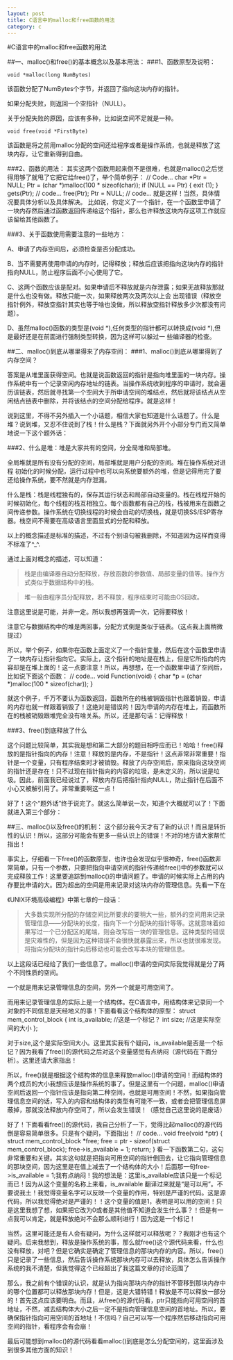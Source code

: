 ```yaml
---
layout: post
title: C语言中的malloc和free函数的用法
category: c
---
```



#C语言中的malloc和free函数的用法


##一、malloc()和free()的基本概念以及基本用法：
###1、函数原型及说明：

    void *malloc(long NumBytes)
该函数分配了NumBytes个字节，并返回了指向这块内存的指针。

如果分配失败，则返回一个空指针（NULL）。

关于分配失败的原因，应该有多种，比如说空间不足就是一种。

    void free(void *FirstByte)
该函数是将之前用malloc分配的空间还给程序或者是操作系统，也就是释放了这块内存，让它重新得到自由。

###2、函数的用法：
其实这两个函数用起来倒不是很难，也就是malloc()之后觉得用够了就甩了它把它给free()了，举个简单例子：
    // Code...
    char *Ptr = NULL;
    Ptr = (char *)malloc(100 * sizeof(char));
    if (NULL == Ptr)
    {
    exit (1);
    }
    gets(Ptr);
    // code...
    free(Ptr);
    Ptr = NULL;
    // code...
就是这样！当然，具体情况要具体分析以及具体解决。
比如说，你定义了一个指针，在一个函数里申请了一块内存然后通过函数返回传递给这个指针，那么也许释放这块内存这项工作就应该留给其他函数了。

###3、关于函数使用需要注意的一些地方：

A、申请了内存空间后，必须检查是否分配成功。

B、当不需要再使用申请的内存时，记得释放；释放后应该把指向这块内存的指针指向NULL，防止程序后面不小心使用了它。

C、这两个函数应该是配对。如果申请后不释放就是内存泄露；如果无故释放那就是什么也没有做。释放只能一次，如果释放两次及两次以上会
出现错误（释放空指针例外，释放空指针其实也等于啥也没做，所以释放空指针释放多少次都没有问题）。

D、虽然malloc()函数的类型是(void *),任何类型的指针都可以转换成(void *),但是最好还是在前面进行强制类型转换，因为这样可以躲过一
些编译器的检查。

##二、malloc()到底从哪里得来了内存空间：
###1、malloc()到底从哪里得到了内存空间？

答案是从堆里面获得空间。也就是说函数返回的指针是指向堆里面的一块内存。操作系统中有一个记录空闲内存地址的链表。当操作系统收到程序的申请时，就会遍历该链表，然后就寻找第一个空间大于所申请空间的堆结点，然后就将该结点从空闲结点链表中删除，并将该结点的空间分配给程序。就是这样！

说到这里，不得不另外插入一个小话题，相信大家也知道是什么话题了。什么是堆？说到堆，又忍不住说到了栈！什么是栈？下面就另外开个小部分专门而又简单地说一下这个题外话：

###2、什么是堆：堆是大家共有的空间，分全局堆和局部堆。

全局堆就是所有没有分配的空间，局部堆就是用户分配的空间。堆在操作系统对进程 初始化的时候分配，运行过程中也可以向系统要额外的堆，但是记得用完了要还给操作系统，要不然就是内存泄漏。

什么是栈：栈是线程独有的，保存其运行状态和局部自动变量的。栈在线程开始的时候初始化，每个线程的栈互相独立。每个函数都有自己的栈，栈被用来在函数之间传递参数。操作系统在切换线程的时候会自动的切换栈，就是切换SS/ESP寄存器。栈空间不需要在高级语言里面显式的分配和释放。

以上的概念描述是标准的描述，不过有个别语句被我删除，不知道因为这样而变得不标准了^_^.

通过上面对概念的描述，可以知道：

>栈是由编译器自动分配释放，存放函数的参数值、局部变量的值等。操作方式类似于数据结构中的栈。

>堆一般由程序员分配释放，若不释放，程序结束时可能由OS回收。

注意这里说是可能，并非一定。所以我想再强调一次，记得要释放！

注意它与数据结构中的堆是两回事，分配方式倒是类似于链表。（这点我上面稍微提过）

所以，举个例子，如果你在函数上面定义了一个指针变量，然后在这个函数里申请了一块内存让指针指向它。实际上，这个指针的地址是在栈上，但是它所指向的内容却是在堆上面的！这一点要注意！所以，再想想，在一个函数里申请了空间后，比如说下面这个函数：
   // code...
   void Function(void)
   {
   char *p = (char *)malloc(100 * sizeof(char));
   }
 
就这个例子，千万不要认为函数返回，函数所在的栈被销毁指针也跟着销毁，申请的内存也就一样跟着销毁了！这绝对是错误的！因为申请的内存在堆上，而函数所在的栈被销毁跟堆完全没有啥关系。所以，还是那句话：记得释放！

###3、free()到底释放了什么

这个问题比较简单，其实我是想和第二大部分的题目相呼应而已！哈哈！free()释放的是指针指向的内存！注意！释放的是内存，不是指针！这点非常非常重要！指针是一个变量，只有程序结束时才被销毁。释放了内存空间后，原来指向这块空间的指针还是存在！只不过现在指针指向的内容的垃圾，是未定义的，所以说是垃圾。因此，前面我已经说过了，释放内存后把指针指向NULL，防止指针在后面不小心又被解引用了。非常重要啊这一点！

好了！这个“题外话”终于说完了。就这么简单说一次，知道个大概就可以了！下面就进入第三个部分：

##三、malloc()以及free()的机制：
这个部分我今天才有了新的认识！而且是转折性的认识！所以，这部分可能会有更多一些认识上的错误！不对的地方请大家帮忙指出！

事实上，仔细看一下free()的函数原型，也许也会发现似乎很神奇，free()函数非常简单，只有一个参数，只要把指向申请空间的指针传递给free()中的参数就可以完成释放工作！这里要追踪到malloc()的申请问题了。申请的时候实际上占用的内存要比申请的大。因为超出的空间是用来记录对这块内存的管理信息。先看一下在

《UNIX环境高级编程》中第七章的一段话：
>大多数实现所分配的存储空间比所要求的要稍大一些，额外的空间用来记录管理信息——分配块的长度，指向下一个分配块的指针等等。这就意味着如果写过一个已分配区的尾端，则会改写后一块的管理信息。这种类型的错误是灾难性的，但是因为这种错误不会很快就暴露出来，所以也就很难发现。将指向分配块的指针向后移动也可能会改写本块的管理信息。

以上这段话已经给了我们一些信息了。malloc()申请的空间实际我觉得就是分了两个不同性质的空间。

一个就是用来记录管理信息的空间，另外一个就是可用空间了。

而用来记录管理信息的实际上是一个结构体。在C语言中，用结构体来记录同一个对象的不同信息是天经地义的事！下面看看这个结构体的原型：
   struct mem_control_block {
    int is_available;    //这是一个标记？
    int size;            //这是实际空间的大小
    };
 
对于size,这个是实际空间大小。这里其实我有个疑问，is_available是否是一个标记？因为我看了free()的源代码之后对这个变量感觉有点纳闷（源代码在下面分析）。这里还请大家指出！

所以，free()就是根据这个结构体的信息来释放malloc()申请的空间！而结构体的两个成员的大小我想应该是操作系统的事了。但是这里有一个问题，malloc()申请空间后返回一个指针应该是指向第二种空间，也就是可用空间！不然，如果指向管理信息空间的话，写入的内容和结构体的类型有可能不一致，或者会把管理信息屏蔽掉，那就没法释放内存空间了，所以会发生错误！（感觉自己这里说的是废话）

好了！下面看看free()的源代码，我自己分析了一下，觉得比起malloc()的源代码倒是容易简单很多。只是有个疑问，下面指出！
   // code...
   void free(void *ptr) 
   {
        struct mem_control_block *free;
        free = ptr - sizeof(struct mem_control_block);
        free->is_available = 1;
        return;
    }
看一下函数第二句，这句非常重要和关键。其实这句就是把指向可用空间的指针倒回去，让它指向管理信息的那块空间，因为这里是在值上减去了一个结构体的大小！后面那一句free->is_available = 1;我有点纳闷！我的想法是：这里is_available应该只是一个标记而已！因为从这个变量的名称上来看，is_available 翻译过来就是“是可以用”。不要说我土！我觉得变量名字可以反映一个变量的作用，特别是严谨的代码。这是源代码，所以我觉得绝对是严谨的！！这个变量的值是1，表明是可以用的空间！只是这里我想了想，如果把它改为0或者是其他值不知道会发生什么事？！但是有一点我可以肯定，就是释放绝对不会那么顺利进行！因为这是一个标记！

当然，这里可能还是有人会有疑问，为什么这样就可以释放呢？？我刚才也有这个疑问。后来我想到，释放是操作系统的事，那么就free()这个源代码来看，什么也没有释放，对吧？但是它确实是确定了管理信息的那块内存的内容。所以，free()只是记录了一些信息，然后告诉操作系统那块内存可以去释放，具体怎么告诉操作系统的我不清楚，但我觉得这个已经超出了我这篇文章的讨论范围了

那么，我之前有个错误的认识，就是认为指向那块内存的指针不管移到那块内存中的哪个位置都可以释放那块内存！但是，这是大错特错！释放是不可以释放一部分的！首先这点应该要明白。而且，从free()的源代码看，ptr只能指向可用空间的首地址，不然，减去结构体大小之后一定不是指向管理信息空间的首地址。所以，要确保指针指向可用空间的首地址！不信吗？自己可以写一个程序然后移动指向可用空间的指针，看程序会有会崩！

最后可能想到malloc()的源代码看看malloc()到底是怎么分配空间的，这里面涉及到很多其他方面的知识！
